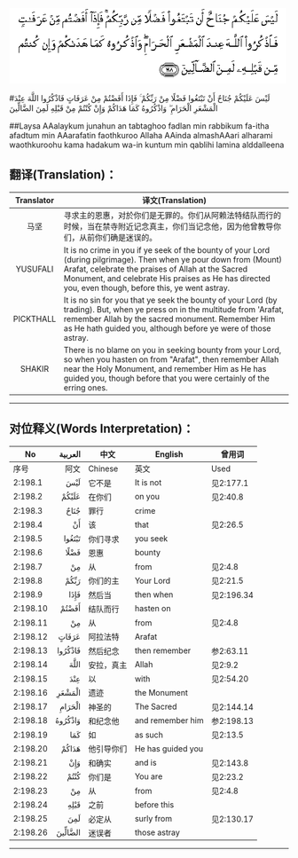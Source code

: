 ![002:198](images/002_198.gif)

#لَيْسَ عَلَيْكُمْ جُنَاحٌ أَنْ تَبْتَغُوا فَضْلًا مِنْ رَبِّكُمْ ۚ فَإِذَا أَفَضْتُمْ مِنْ عَرَفَاتٍ فَاذْكُرُوا اللَّهَ عِنْدَ الْمَشْعَرِ الْحَرَامِ ۖ وَاذْكُرُوهُ كَمَا هَدَاكُمْ وَإِنْ كُنْتُمْ مِنْ قَبْلِهِ لَمِنَ الضَّالِّينَ 

##Laysa AAalaykum junahun an tabtaghoo fadlan min rabbikum fa-itha afadtum min AAarafatin faothkuroo Allaha AAinda almashAAari alharami waothkuroohu kama hadakum wa-in kuntum min qablihi lamina alddalleena 

## 翻译(Translation)：

| Translator | 译文(Translation)                                            |
| :--------: | ------------------------------------------------------------ |
|    马坚    | 寻求主的恩惠，对於你们是无罪的。你们从阿赖法特结队而行的时候，当在禁寺附近记念真主，你们当记念他，因为他曾教导你们，从前你们确是迷误的。 |
|  YUSUFALI  | It is no crime in you if ye seek of the bounty of your Lord (during pilgrimage). Then when ye pour down from (Mount) Arafat, celebrate the praises of Allah at the Sacred Monument, and celebrate His praises as He has directed you, even though, before this, ye went astray. |
| PICKTHALL  | It is no sin for you that ye seek the bounty of your Lord (by trading). But, when ye press on in the multitude from 'Arafat, remember Allah by the sacred monument. Remember Him as He hath guided you, although before ye were of those astray. |
|   SHAKIR   | There is no blame on you in seeking bounty from your Lord, so when you hasten on from "Arafat", then remember Allah near the Holy Monument, and remember Him as He has guided you, though before that you were certainly of the erring ones. |

---

## 对位释义(Words Interpretation)：

| No   | العربية | 中文    | English | 曾用词 |
| ---- | ------: | ------- | ------- | ------ |
| 序号 |    阿文 | Chinese | 英文    | Used   |
| 2:198.1  | لَيْسَ     | 它不是     | It is not         | 见2:177.1  |
| 2:198.2  | عَلَيْكُمْ   | 在你们     | on you            | 见2:40.8   |
| 2:198.3  | جُنَاحٌ    | 罪行       | crime             |            |
| 2:198.4  | أَنْ      | 该         | that              | 见2:26.5   |
| 2:198.5  | تَبْتَغُوا  | 你们寻求   | you seek          |            |
| 2:198.6  | فَضْلًا    | 恩惠       | bounty            |            |
| 2:198.7  | مِنْ      | 从         | from              | 见2:4.8    |
| 2:198.8  | رَبِّكُمْ    | 你们的主   | Your Lord         | 见2:21.5   |
| 2:198.9  | فَإِذَا    | 然后当     | then when         | 见2:196.34 |
| 2:198.10 | أَفَضْتُمْ   | 结队而行   | hasten on |            |
| 2:198.11 | مِنْ      | 从         | from              | 见2:4.8    |
| 2:198.12 | عَرَفَاتٍ   | 阿拉法特   | Arafat            |            |
| 2:198.13 | فَاذْكُرُوا | 然后纪念 | then remember  | 参2:63.11 |
| 2:198.14 | اللَّهَ    | 安拉，真主 | Allah             | 见2:9.2 |
| 2:198.15 | عِنْدَ     | 以         | with              | 见2:54.20  |
| 2:198.16 | الْمَشْعَرِ  | 遗迹       | the Monument      |            |
| 2:198.17 | الْحَرَامِ  | 神圣的     | The Sacred        | 见2:144.14 |
| 2:198.18 | وَاذْكُرُوهُ | 和纪念他   | and remember him  | 参2:198.13 |
| 2:198.19 | كَمَا     | 如         | as such           | 见2:13.5   |
| 2:198.20 | هَدَاكُمْ   | 他引导你们 | He has guided you |            |
| 2:198.21 | وَإِنْ     | 和确实     | and is            | 见2:143.8  |
| 2:198.22 | كُنْتُمْ    | 你们是     | You are           | 见2:23.2   |
| 2:198.23 | مِنْ      | 从         | from              | 见2:4.8    |
| 2:198.24 | قَبْلِهِ    | 之前       | before this       |            |
| 2:198.25 | لَمِنَ     | 必定从     | surly from        | 见2:130.17 |
| 2:198.26 | الضَّالِّينَ | 迷误者     | those astray      |            |

---
